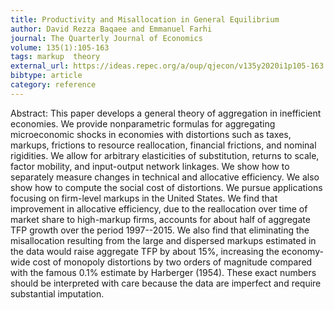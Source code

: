 ```yaml
---
title: Productivity and Misallocation in General Equilibrium
author: David Rezza Baqaee and Emmanuel Farhi
journal: The Quarterly Journal of Economics
volume: 135(1):105-163
tags: markup  theory
external_url: https://ideas.repec.org/a/oup/qjecon/v135y2020i1p105-163..html
bibtype: article
category: reference
---
```

Abstract: This paper develops a general theory of aggregation in inefficient economies. We provide nonparametric formulas for aggregating microeconomic shocks in economies with distortions such as taxes, markups, frictions to resource reallocation, financial frictions, and nominal rigidities. We allow for arbitrary elasticities of substitution, returns to scale, factor mobility, and input-output network linkages. We show how to separately measure changes in technical and allocative efficiency. We also show how to compute the social cost of distortions. We pursue applications focusing on firm-level markups in the United States. We find that improvement in allocative efficiency, due to the reallocation over time of market share to high-markup firms, accounts for about half of aggregate TFP growth over the period 1997--2015. We also find that eliminating the misallocation resulting from the large and dispersed markups estimated in the data would raise aggregate TFP by about 15\%, increasing the economy-wide cost of monopoly distortions by two orders of magnitude compared with the famous 0.1\% estimate by Harberger (1954). These exact numbers should be interpreted with care because the data are imperfect and require substantial imputation.
